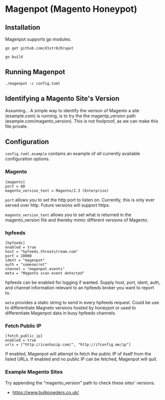 # Magenpot (Magento Honeypot)

## Installation
Magenpot supports go modules.

`go get github.com/d1str0/Drupot`

`go build`

## Running Magenpot
`./magenpot -c config.toml`

## Identifying a Magento Site's Version
Assuming...
A simple way to identify the verison of Magento a site (example.com) is running, is to try the the magentp_version path (example.com/magento_version). This is not foolproof, as we can make this file private.

## Configuration
`config.toml.example` contains an example of *all* currently available
configuration options.

### Magento
    [magento]
    port = 80
    magento_version_text = Magento/2.3 (Enterprise)

`port` allows you to set the http port to listen on. Currently, this is only ever served over http. Future versions will support https.

`magento_version_text` allows you to set what is returned in the magento_version file and thereby mimic different versions of Magento.

### hpfeeds
    [hpfeeds]
    enabled = true
    host = "hpfeeds.threatstream.com"
    port = 10000
    ident = "magenpot"
    auth = "somesecret"
    channel = "magenpot.events"
    meta = "Magento scan event detected"

hpfeeds can be enabled for logging if wanted. Supply host, port, ident, auth,
and channel information relevant to an hpfeeds broker you want to report to.

`meta` provides a static string to send in every hpfeeds request. Could be use
to differentiate Magneto versions hosted by honeypot or used to differentiate
Magenpot data in busy hpfeeds channels.

### Fetch Public IP
    [fetch_public_ip]
    enabled = true
    urls = ["http://icanhazip.com/", "http://ifconfig.me/ip"]


If enabled, Magenpot will attempt to fetch the public IP of itself from the listed URLs. If enabled and no public IP can be fetched, Magenpot will quit.

### Example Magento Sites
Try appending the "magento_version" path to check these sites' versions.
* https://www.bulkpowders.co.uk/
